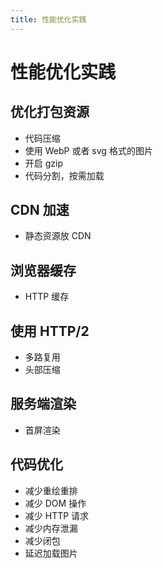 ```yaml
---
title: 性能优化实践
---
```


# 性能优化实践

## 优化打包资源

- 代码压缩
- 使用 WebP 或者 svg 格式的图片
- 开启 gzip
- 代码分割，按需加载

## CDN 加速

- 静态资源放 CDN

## 浏览器缓存

- HTTP 缓存

## 使用 HTTP/2

- 多路复用
- 头部压缩

## 服务端渲染

- 首屏渲染

## 代码优化

- 减少重绘重排
- 减少 DOM 操作
- 减少 HTTP 请求
- 减少内存泄漏
- 减少闭包
- 延迟加载图片
